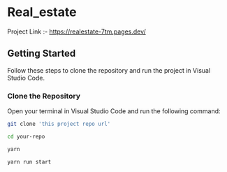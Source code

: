 # Real_estate

Project Link :- https://realestate-7tm.pages.dev/

## Getting Started

Follow these steps to clone the repository and run the project in Visual Studio Code.

### Clone the Repository

Open your terminal in Visual Studio Code and run the following command:

```bash
git clone 'this project repo url'

cd your-repo

yarn

yarn run start

